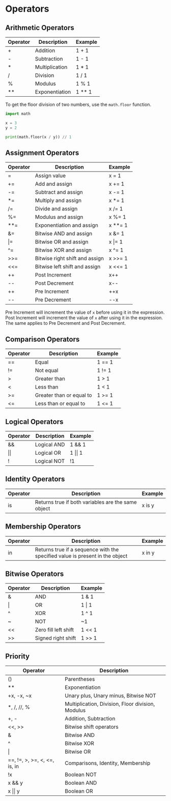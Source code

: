 # Operators

## Arithmetic Operators

| Operator | Description | Example |
| -------- | ----------- | ------- |
| + | Addition | 1 + 1 |
| - | Subtraction | 1 - 1 |
| * | Multiplication | 1 * 1 |
| / | Division | 1 / 1 |
| % | Modulus | 1 % 1 |
| ** | Exponentiation | 1 ** 1 |

To get the floor division of two numbers, use the `math.floor` function.
  
```python
import math

x = 3
y = 2

print(math.floor(x / y)) // 1
```

## Assignment Operators

| Operator | Description | Example |
| -------- | ----------- | ------- |
| = | Assign value | x = 1 |
| += | Add and assign | x += 1 |
| -= | Subtract and assign | x -= 1 |
| *= | Multiply and assign | x *= 1 |
| /= | Divide and assign | x /= 1 |
| %= | Modulus and assign | x %= 1 |
| **= | Exponentiation and assign | x **= 1 |
| &= | Bitwise AND and assign | x &= 1 |
| \|= | Bitwise OR and assign | x \|= 1 |
| ^= | Bitwise XOR and assign | x ^= 1 |
| >>= | Bitwise right shift and assign | x >>= 1 |
| <<= | Bitwise left shift and assign | x <<= 1 |
| ++ | Post Increment | x++ |
| -- | Post Decrement | x-- |
| ++ | Pre Increment | ++x |
| -- | Pre Decrement | --x |

Pre Increment will increment the value of `x` before using it in the expression. Post Increment will increment the value of `x` after using it in the expression. The same applies to Pre Decrement and Post Decrement.

## Comparison Operators

| Operator | Description | Example |
| -------- | ----------- | ------- |
| == | Equal | 1 == 1 |
| != | Not equal | 1 != 1 |
| > | Greater than | 1 > 1 |
| < | Less than | 1 < 1 |
| >= | Greater than or equal to | 1 >= 1 |
| <= | Less than or equal to | 1 <= 1 |

## Logical Operators

| Operator | Description | Example |
| -------- | ----------- | ------- |
| && | Logical AND | 1 && 1 |
| \|\| | Logical OR | 1 \|\| 1 |
| ! | Logical NOT | !1 |

## Identity Operators

| Operator | Description | Example |
| -------- | ----------- | ------- |
| is | Returns true if both variables are the same object | x is y |

## Membership Operators

| Operator | Description | Example |
| -------- | ----------- | ------- |
| in | Returns true if a sequence with the specified value is present in the object | x in y |

## Bitwise Operators

| Operator | Description | Example |
| -------- | ----------- | ------- |
| & | AND | 1 & 1 |
| \| | OR | 1 \| 1 |
| ^ | XOR | 1 ^ 1 |
| ~ | NOT | ~1 |
| << | Zero fill left shift | 1 << 1 |
| >> | Signed right shift | 1 >> 1 |

## Priority

| Operator | Description |
| -------- | ----------- |
| () | Parentheses |
| ** | Exponentiation |
| +x, -x, ~x | Unary plus, Unary minus, Bitwise NOT |
| *, /, //, % | Multiplication, Division, Floor division, Modulus |
| +, - | Addition, Subtraction |
| <<, >> | Bitwise shift operators |
| & | Bitwise AND |
| ^ | Bitwise XOR |
| \| | Bitwise OR |
| ==, !=, >, >=, <, <=, is, in | Comparisons, Identity, Membership |
| !x | Boolean NOT |
| x && y | Boolean AND |
| x \|\| y | Boolean OR |
